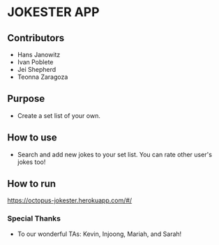 # JOKESTER APP
## Contributors
* Hans Janowitz
* Ivan Poblete
* Jei Shepherd
* Teonna Zaragoza

## Purpose
* Create a set list of your own.

## How to use
* Search and add new jokes to your set list. You can rate other user's jokes too!

## How to run
https://octopus-jokester.herokuapp.com/#/

### Special Thanks
* To our wonderful TAs: Kevin, Injoong, Mariah, and Sarah!
